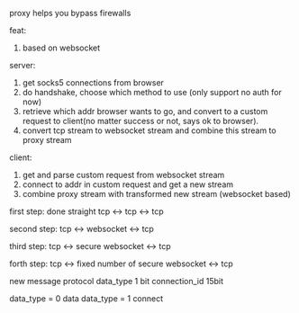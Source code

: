 proxy helps you bypass firewalls

feat:
1. based on websocket

server:
1. get socks5 connections from browser
2. do handshake, choose which method to use (only support no auth for now)
3. retrieve which addr browser wants to go, and convert to a custom request to client(no matter success or not, says ok to browser).
4. convert tcp stream to websocket stream and combine this stream to proxy stream

client:
1. get and parse custom request from websocket stream
2. connect to addr in custom request and get a new stream
3. combine proxy stream with transformed new stream (websocket based)

first step: done
straight tcp <-> tcp <-> tcp

second step:
tcp <-> websocket <-> tcp

third step:
tcp <-> secure websocket <-> tcp

forth step:
tcp <-> fixed number of secure websocket <-> tcp


new message protocol
data_type 1 bit
connection_id 15bit

data_type = 0 data
data_type = 1 connect